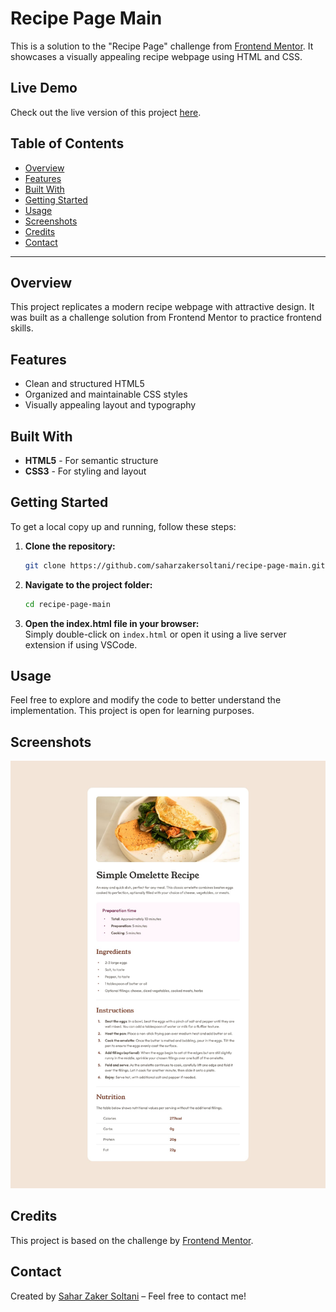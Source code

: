 
# Recipe Page Main  

This is a solution to the "Recipe Page" challenge from [Frontend Mentor](https://www.frontendmentor.io). It showcases a visually appealing recipe webpage using HTML and CSS.  

## Live Demo  
Check out the live version of this project [here](https://saharzakersoltani.github.io/recipe-page-main).  

## Table of Contents  
- [Overview](#overview)  
- [Features](#features)  
- [Built With](#built-with)  
- [Getting Started](#getting-started)  
- [Usage](#usage)  
- [Screenshots](#screenshots)  
- [Credits](#credits)  
- [Contact](#contact)  

---

## Overview  
This project replicates a modern recipe webpage with attractive design. It was built as a challenge solution from Frontend Mentor to practice frontend skills.  

## Features  
- Clean and structured HTML5  
- Organized and maintainable CSS styles  
- Visually appealing layout and typography  

## Built With  
- **HTML5** - For semantic structure  
- **CSS3** - For styling and layout  

## Getting Started  
To get a local copy up and running, follow these steps:  

1. **Clone the repository:**  
   ```bash
   git clone https://github.com/saharzakersoltani/recipe-page-main.git
   ```  

2. **Navigate to the project folder:**  
   ```bash
   cd recipe-page-main
   ```  

3. **Open the index.html file in your browser:**  
   Simply double-click on `index.html` or open it using a live server extension if using VSCode.  

## Usage  
Feel free to explore and modify the code to better understand the implementation. This project is open for learning purposes.  

## Screenshots  
![Recipe Page Screenshot](design/desktop-design.jpg)



## Credits  
This project is based on the challenge by [Frontend Mentor](https://www.frontendmentor.io).  

## Contact  
Created by [Sahar Zaker Soltani](https://github.com/saharzakersoltani) – Feel free to contact me!  


